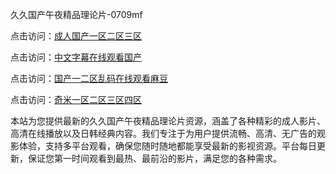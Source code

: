久久国产午夜精品理论片-0709mf

点击访问：<a href="https://heiliaowt0d7p.pages.dev">成人国产一区二区三区</a>

点击访问：<a href="https://heiliaoga6s9v.pages.dev">中文字幕在线观看国产</a>

点击访问：<a href="https://heiliaoow5kzm.pages.dev">国产一二区乱码在线观看麻豆</a>

点击访问：<a href="https://heiliao2dmwwy.pages.dev">奇米一区二区三区四区</a>

本站为您提供最新的久久国产午夜精品理论片资源，涵盖了各种精彩的成人影片、高清在线播放以及日韩经典内容。我们专注于为用户提供流畅、高清、无广告的观影体验，支持多平台观看，确保您随时随地都能享受最新的影视资源。平台每日更新，保证您第一时间观看到最热、最前沿的影片，满足您的各种需求。

<span style="display:none;">[Canonical link](https://github.com/bg20250709/bg18 ）</span>
